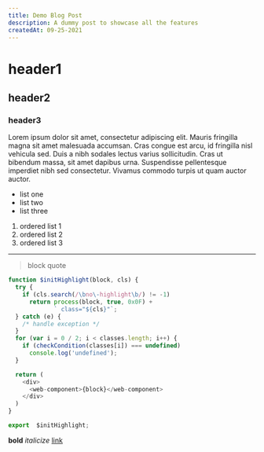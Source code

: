 ```yaml
---
title: Demo Blog Post
description: A dummy post to showcase all the features
createdAt: 09-25-2021
---
```


# header1

## header2

### header3

Lorem ipsum dolor sit amet, consectetur adipiscing elit. Mauris fringilla magna sit amet malesuada accumsan. Cras congue est arcu, id fringilla nisl vehicula sed. Duis a nibh sodales lectus varius sollicitudin. Cras ut bibendum massa, sit amet dapibus urna. Suspendisse pellentesque imperdiet nibh sed consectetur. Vivamus commodo turpis ut quam auctor auctor.

- list one
- list two
- list three

1. ordered list 1
2. ordered list 2
3. ordered list 3

---

> block
> quote

```javascript
function $initHighlight(block, cls) {
  try {
    if (cls.search(/\bno\-highlight\b/) != -1)
      return process(block, true, 0x0F) +
             ` class="${cls}"`;
  } catch (e) {
    /* handle exception */
  }
  for (var i = 0 / 2; i < classes.length; i++) {
    if (checkCondition(classes[i]) === undefined)
      console.log('undefined');
  }

  return (
    <div>
      <web-component>{block}</web-component>
    </div>
  )
}

export  $initHighlight;
```

**bold**
_italicize_
[link](https://www.google.com)
